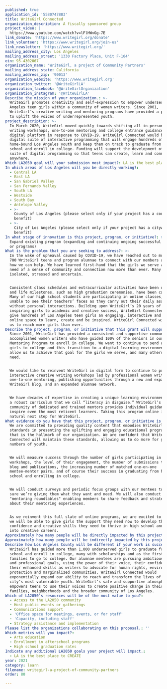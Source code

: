 ```yaml
---
published: true
application_id: '5580747883'
title: WriteGirl Connected
organization_description: A fiscally sponsored group
project_video: |
  https://www.youtube.com/watch?v=lFlHWvGg-7E
link_donate: 'https://www.writegirl.org/donate'
link_volunteer: 'https://www.writegirl.org/join-us'
link_newsletter: 'https://www.writegirl.org/'
mailing_address_city: Los Angeles
mailing_address_street: '1330 Factory Place, Unit F-104'
ein: 95-4302067
organization_name: 'WriteGirl, a project of Community Partners'
mailing_address_state: California
mailing_address_zip: '90013'
organization_website: 'https://www.writegirl.org'
organization_twitter: '@WriteGirlLA'
organization_facebook: '@WriteGirlOrganization'
organization_instagram: '@WriteGirlLA'
Describe the mission of your organization.: >-
  WriteGirl promotes creativity and self-expression to empower underserved Los
  Angeles teen girls within a community of women writers. Since 2001,
  WriteGirl’s creative writing and mentoring programs have provided a platform
  to uplift the voices of underrepresented youth.
project_description: >-
  In March 2020, WriteGirl moved quickly towards shifting all in-person creative
  writing workshops, one-to-one mentoring and college entrance guidance to a
  digital platform in response to COVID-19. WriteGirl Connected would be a
  digital suite of interactive programming that will engage hundreds of
  home-bound Los Angeles youth and keep them on track to graduate from high
  school and enroll in college. Funding will support the development of a robust
  suite of digital programming so that teens can create, learn and connect from
  anywhere.
Which LA2050 goal will your submission most impact?: LA is the best place to LEARN
In which areas of Los Angeles will you be directly working?:
  - Central LA
  - East LA
  - San Gabriel Valley
  - San Fernando Valley
  - South LA
  - Westside
  - South Bay
  - Antelope Valley
  - >-
    County of Los Angeles (please select only if your project has a countywide
    benefit)
  - >-
    City of Los Angeles (please select only if your project has a citywide
    benefit)
In what stage of innovation is this project, program, or initiative?: >-
  Expand existing program (expanding and continuing ongoing successful projects
  or programs)
What is the problem that you are seeking to address?: >-
  In the wake of upheaval caused by COVID-19, we have reached out to more than
  700 WriteGirl teens and program alumnae to connect with our members and learn
  how we can help. We have learned first-hand that the girls we serve are in
  need of a sense of community and connection now more than ever. Many feel
  isolated, stressed and uncertain. 


  Consistent class schedules and extracurricular activities have been disrupted
  and life milestones, such as high graduation ceremonies, have been cancelled.
  Many of our high school students are participating in online classes, but are
  unable to see their teachers’ faces as they carry out their daily assignments
  without personal interactions. Building upon WriteGirl’s 20 years of success
  inspiring girls to academic and creative success, WriteGirl Connected will
  give hundreds of Los Angeles teen girls an engaging, interactive and positive
  online space to learn, create and be inspired. WriteGirl Connected will allow
  us to reach more girls than ever.
Describe the project, program, or initiative that this grant will support to address the problem identified.: >-
  Since 2001, WriteGirl has provided a consistent and supportive community of
  accomplished women writers who have guided 100% of the seniors in our Core
  Mentoring Program to enroll in college. We want to continue to send all of our
  girls to college and this transition to a digital learning environment will
  allow us to achieve that goal for the girls we serve, and many others in
  need. 


  We would like to reinvent WriteGirl in digital form to continue to present
  interactive creative writing workshops led by professional women writers,
  one-to-one mentoring, publishing opportunities through a new and expanded
  WriteGirl blog, and an expanded alumnae network.


  We have decades of expertise in creating a unique learning environment through
  a robust curriculum that we call “literacy in disguise.” WriteGirl’s unique
  community of dedicated and trained mentors provides individual guidance to
  inspire even the most reticent learners. Taking this program online is a
  natural next step for WriteGirl.
What evidence do you have that this project, program, or initiative is or will be successful, and how will you define and measure success?: >-
  We are committed to providing quality content that embodies WriteGirl’s high
  standards in presenting the uplifting and engaging educational programming
  that is the hallmark of our organization. We are confident that WriteGirl
  Connected will maintain these standards, allowing us to do more for greater
  numbers of youth.


  We will measure success through the number of girls participating in online
  workshops, the level of their engagement, the number of submissions to our
  blog and publications, the increasing number of matched one-on-one
  mentee-mentor pairs, and of course their success in graduating from high
  school and enrolling in college.


  We will conduct surveys and periodic focus groups with our mentees to make
  sure we’re giving them what they want and need. We will also conduct regular
  "mentoring roundtables" enabling members to share feedback and strategies
  about their mentoring experiences.


  As we reinvent this full slate of online programs, we are excited to see how
  we will be able to give girls the support they need now to develop the
  confidence and creative skills they need to thrive in high school and beyond
  into creative careers.
Approximately how many people will be directly impacted by this project, program, or initiative?: '1000'
Approximately how many people will be indirectly impacted by this project, program, or initiative?: '12000'
Describe how Los Angeles County will be different if your work is successful.: >-
  WriteGirl has guided more than 1,000 underserved girls to graduate from high
  school and enroll in college, many with scholarships and as the first in their
  families to go to college. Our alumnae mentees are pursuing ambitious academic
  and professional goals, using the power of their voice, their confidence and
  their enhanced skills as writers to advocate for human rights, environmental
  protection and marginalized communities. WriteGirl Connected would
  exponentially expand our ability to reach and transform the lives of the
  city’s most vulnerable youth. WriteGirl’s safe and supportive atmosphere
  empowers teens to use their voices to create positive change in their
  families, neighborhoods and the broader community of Los Angeles.
Which of LA2050’s resources will be of the most value to you?:
  - Access to the LA2050 community
  - Host public events or gatherings
  - Communications support
  - 'Office space for meetings, events, or for staff'
  - 'Capacity, including staff'
  - Strategy assistance and implementation
Please list the organizations collaborating on this proposal.: ''
Which metrics will you impact?:
  - Arts education
  - Enrollment in afterschool programs
  - High school graduation rates
Indicate any additional LA2050 goals your project will impact.:
  - LA is the best place to CREATE
year: 2021
category: learn
filename: writegirl-a-project-of-community-partners
order: 80

---
```

